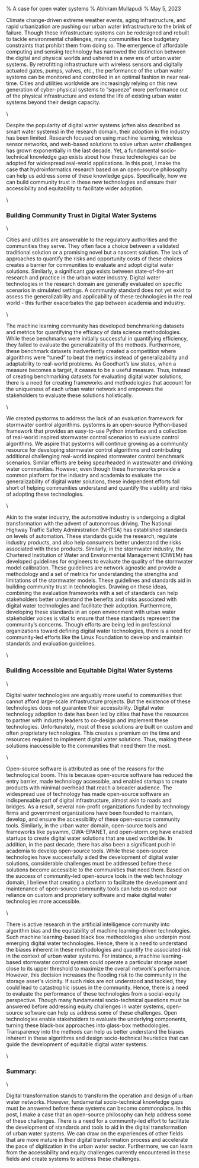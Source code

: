% A case for open water systems
% Abhiram Mullapudi
% May 5, 2023


Climate change-driven extreme weather events, aging infrastructure, and rapid urbanization are pushing our urban water infrastructure to the brink of failure.
Though these infrastructure systems can be redesigned and rebuilt to tackle environmental challenges, many communities face budgetary constraints that prohibit them from doing so.
The emergence of affordable computing and sensing technology has narrowed the distinction between the digital and physical worlds and ushered in a new era of urban water systems.
By retrofitting infrastructure with wireless sensors and digitally actuated gates, pumps, valves, etc., the performance of the urban water systems can be monitored and controlled in an optimal fashion in near real-time.
Cities and utilities worldwide are increasingly relying on this new generation of cyber-physical systems to “squeeze” more performance out of the physical infrastructure and extend the life of existing urban water systems beyond their design capacity.

\

Despite the popularity of digital water systems (often also described as smart water systems) in the research domain, their adoption in the industry has been limited.
Research focused on using machine learning, wireless sensor networks, and web-based solutions to solve urban water challenges has grown exponentially in the last decade.
Yet, a fundamental socio-technical knowledge gap exists about how these technologies can be adopted for widespread real-world applications.
In this post, I make the case that hydroinformatics research based on an open-source philosophy can help us address some of these knowledge gaps. Specifically, how we can build community trust in these new technologies and ensure their accessibility and equitability to facilitate wider adoption.

\

### Building Community Trust in Digital Water Systems

\

Cities and utilities are answerable to the regulatory authorities and the communities they serve.
They often face a choice between a validated traditional solution or a promising novel but a nascent solution.
The lack of approaches to quantify the risks and opportunity costs of these choices creates a barrier for communities to evaluate and adopt digital water solutions.
Similarly, a significant gap exists between state-of-the-art research and practice in the urban water industry.
Digital water technologies in the research domain are generally evaluated on specific scenarios in simulated settings. A community standard does not yet exist to assess the generalizability and applicability of these technologies in the real world - this further exacerbates the gap between academia and industry. 

\

The machine learning community has developed benchmarking datasets and metrics for quantifying the efficacy of data science methodologies.
While these benchmarks were initially successful in quantifying efficiency, they failed to evaluate the generalizability of the methods.
Furthermore, these benchmark datasets inadvertently created a competition where algorithms were “tuned” to beat the metrics instead of generalizability and adaptability to real-world problems.
As Goodhart’s law states, when a measure becomes a target, it ceases to be a useful measure.
Thus, instead of creating benchmarking datasets for evaluating digital water solutions, there is a need for creating frameworks and methodologies that account for the uniqueness of each urban water network and empowers the stakeholders to evaluate these solutions holistically.

\

We created pystorms to address the lack of an evaluation framework for stormwater control algorithms.
pystorms is an open-source Python-based framework that provides an easy-to-use Python interface and a collection of real-world inspired stormwater control scenarios to evaluate control algorithms.
We aspire that pystorms will continue growing as a community resource for developing stormwater control algorithms and contributing additional challenging real-world inspired stormwater control benchmark scenarios.
Similar efforts are being spearheaded in wastewater and drinking water communities.
However, even though these frameworks provide a common platform for the industry and academia to evaluate the generalizability of digital water solutions, these independent efforts fall short of helping communities understand and quantify the viability and risks of adopting these technologies.

\

Akin to the water industry, the automotive industry is undergoing a digital transformation with the advent of autonomous driving.
The National Highway Traffic Safety Administration (NHTSA) has established standards on levels of automation.
These standards guide the research, regulate industry products, and also help consumers better understand the risks associated with these products.
Similarly, in the stormwater industry, the Chartered Institution of Water and Environmental Management (CIWEM) has developed guidelines for engineers to evaluate the quality of the stormwater model calibration.
These guidelines are network agnostic and provide a methodology and a set of metrics for understanding the strengths and limitations of the stormwater models.
These guidelines and standards aid in building community trust in technologies.
Drawing on these ideas, combining the evaluation frameworks with a set of standards can help stakeholders better understand the benefits and risks associated with digital water technologies and facilitate their adoption.
Furthermore, developing these standards in an open environment with urban water stakeholder voices is vital to ensure that these standards represent the community’s concerns.
Though efforts are being led in professional organizations toward defining digital water technologies, there is a need for community-led efforts like the Linux Foundation to develop and maintain standards and evaluation guidelines.

\

### Building Accessible and Equitable Digital Water Systems

\

Digital water technologies are arguably more useful to communities that cannot afford large-scale infrastructure projects.
But the existence of these technologies does not guarantee their accessibility.
Digital water technology adoption to date has been led by cities that have the resources to partner with industry leaders to co-design and implement these technologies.
Unfortunately, most of these solutions are built on custom and often proprietary technologies.
This creates a premium on the time and resources required to implement digital water solutions.
Thus, making these solutions inaccessible to the communities that need them the most. 

\

Open-source software is attributed as one of the reasons for the technological boom.
This is because open-source software has reduced the entry barrier, made technology accessible, and enabled startups to create products with minimal overhead that reach a broader audience.
The widespread use of technology has made open-source software an indispensable part of digital infrastructure, almost akin to roads and bridges.
As a result, several non-profit organizations funded by technology firms and government organizations have been founded to maintain, develop, and ensure the accessibility of these open-source community tools.
Similarly, in the urban water domain, open-source tools and frameworks like pyswmm, OWA-EPANET, and open-storm.org have enabled startups to create digital water solutions that are used worldwide.
In addition, in the past decade, there has also been a significant push in academia to develop open-source tools.
While these open-source technologies have successfully aided the development of digital water solutions, considerable challenges must be addressed before these solutions become accessible to the communities that need them.
Based on the success of community-led open-source tools in the web technology domain, I believe that creating a platform to facilitate the development and maintenance of open-source community tools can help us reduce our reliance on custom and proprietary software and make digital water technologies more accessible.

\

There is active research in the artificial intelligence community into algorithm bias and the equitability of machine learning-driven technologies.
Such machine learning-based black box methodologies also underpin most emerging digital water technologies.
Hence, there is a need to understand the biases inherent in these methodologies and quantify the associated risk in the context of urban water systems.
For instance, a machine learning-based stormwater control system could operate a particular storage asset close to its upper threshold to maximize the overall network's performance.
However, this decision increases the flooding risk to the community in the storage asset's vicinity.
If such risks are not understood and tackled, they could lead to catastrophic issues in the community.
Hence, there is a need to evaluate the performance of these technologies from a social-equity perspective.
Though many fundamental socio-technical questions must be answered before addressing equity challenges in water systems, open-source software can help us address some of these challenges.
Open technologies enable stakeholders to evaluate the underlying components, turning these black-box approaches into glass-box methodologies.
Transparency into the methods can help us better understand the biases inherent in these algorithms and design socio-technical heuristics that can guide the development of equitable digital water systems.

\

### Summary:

\

Digital transformation stands to transform the operation and design of urban water networks. However, fundamental socio-technical knowledge gaps must be answered before these systems can become commonplace. In this post, I make a case that an open-source philosophy can help address some of these challenges. There is a need for a community-led effort to facilitate the development of standards and tools to aid in the digital transformation of urban water systems. We can draw on the experiences of other fields that are more mature in their digital transformation process and accelerate the pace of digitization in the urban water sector. Furthermore, we can learn from the accessibility and equity challenges currently encountered in these fields and create systems to address these challenges.
